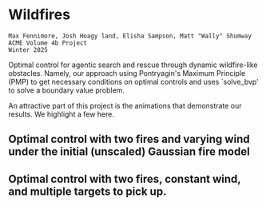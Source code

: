 # Wildfires
	Max Fennimore, Josh Hoagy land, Elisha Sampson, Matt "Wally" Shumway
	ACME Volume 4b Project
	Winter 2025

Optimal control for agentic search and rescue through dynamic wildfire-like obstacles. Namely, our approach using Pontryagin's Maximum Principle (PMP) to get necessary conditions on optimal controls and uses `solve_bvp' to solve a boundary value problem. 

An attractive part of this project is the animations that demonstrate our results. We highlight a few here.

## Optimal control with two fires and varying wind under the initial (unscaled) Gaussian fire model


## Optimal control with two fires, constant wind, and multiple targets to pick up. 



